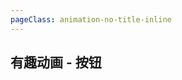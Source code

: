 ```yaml
---
pageClass: animation-no-title-inline
---
```


## 有趣动画 - 按钮

<!-- 查看更多  -->
<animation-button-show-more />

<!-- 文字跳动  -->
<animation-button-hover-text-beating-effect />

<!-- 圆大小  -->
<animation-button-circle-size />

<!-- 火箭  -->
<animation-button-rocket-launch />

<!-- 添加到购物车  -->
<animation-button-add-to-cart />

<!-- yes Or no  -->
<animation-button-yesorno-switch />

<!-- 光的折射 -->
<animation-button-light-reflection />

<!-- 失真效果  -->
<animation-button-light-distortion-effect />

<!-- 边线动画  -->
<animation-button-line-svg />

<!-- 弹出层  -->
<animation-button-layers />

<!-- 多重过度  -->
<animation-button-multiple />

<!-- 长按上传  -->
<animation-button-publish-hold />

<!-- colorball  -->
<animation-button-color-ball />